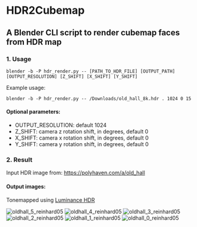 # HDR2Cubemap
## A Blender CLI script to render cubemap faces from HDR map

### 1. Usage 
```
blender -b -P hdr_render.py -- [PATH_TO_HDR_FILE] [OUTPUT_PATH] [OUTPUT_RESOLUTION] [Z_SHIFT] [X_SHIFT] [Y_SHIFT]
```
Example usage:
```
blender -b -P hdr_render.py -- /Downloads/old_hall_8k.hdr . 1024 0 15
```
#### Optional parameters:
* OUTPUT_RESOLUTION: default 1024
* Z_SHIFT: camera z rotation shift, in degrees, default 0
* X_SHIFT: camera x rotation shift, in degrees, default 0
* Y_SHIFT: camera y rotation shift, in degrees, default 0

### 2. Result
Input HDR image from: https://polyhaven.com/a/old_hall

#### Output images:
Tonemapped using [Luminance HDR](https://github.com/LuminanceHDR/LuminanceHDR)

![oldhall_5_reinhard05](https://github.com/akifuslu/HDR2Cubemap/assets/40760783/3a7c9a8d-f4a2-41b3-8d53-294d042954ce)
![oldhall_4_reinhard05](https://github.com/akifuslu/HDR2Cubemap/assets/40760783/f5eb4338-30fe-4125-888f-f918fceb0cee)
![oldhall_3_reinhard05](https://github.com/akifuslu/HDR2Cubemap/assets/40760783/be19c6ba-9b41-480c-a552-923d1bc0e4a9)
![oldhall_2_reinhard05](https://github.com/akifuslu/HDR2Cubemap/assets/40760783/93af3180-142f-48cc-bacb-7dc1c873cc3c)
![oldhall_1_reinhard05](https://github.com/akifuslu/HDR2Cubemap/assets/40760783/b9652fcf-302a-4028-b552-48a4e5adba52)
![oldhall_0_reinhard05](https://github.com/akifuslu/HDR2Cubemap/assets/40760783/fabb3ab6-8b43-4c58-ac47-8c58df8bb52e)

